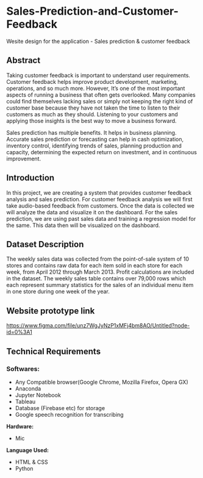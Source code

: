 # Sales-Prediction-and-Customer-Feedback
Wesite design for the application - Sales prediction & customer feedback

## Abstract

Taking customer feedback is important to understand user requirements. Customer feedback helps improve product development, marketing, operations, and so much more. However, It’s one of the most important aspects of running a business that often gets overlooked. Many companies could find themselves lacking sales or simply not keeping the right kind of customer base because they have not taken the time to listen to their customers as much as they should. Listening to your customers and applying those insights is the best way to move a business forward.

Sales prediction has multiple benefits. It helps in business planning. Accurate sales prediction or forecasting can help in cash optimization, inventory control, identifying trends of sales, planning production and capacity, determining the expected return on investment, and in continuous improvement.


## Introduction

In this project, we are creating a system that provides customer feedback analysis and sales prediction. For customer feedback analysis we will first take audio-based feedback from customers. Once the data is collected we will analyze the data and visualize it on the dashboard. For the sales prediction, we are using past sales data and training a regression model for the same. This data then will be visualized on the dashboard.


## Dataset Description

The weekly sales data was collected from the point-of-sale system of 10 stores and contains raw data for each item sold in each store for each week, from April 2012 through March 2013. Profit calculations are included in the dataset. The weekly sales table contains over 79,000 rows which each represent summary statistics for the sales of an individual menu item in one store during one week of the year.


## Website prototype link

https://www.figma.com/file/unz7WgJyNzP1xMFj4bm8AO/Untitled?node-id=0%3A1


## Technical Requirements

### Softwares:
- Any Compatible browser(Google Chrome, Mozilla Firefox, Opera GX)
- Anaconda
- Jupyter Notebook
- Tableau
- Database (Firebase etc) for storage
- Google speech recognition for transcribing

**Hardware:**
- Mic

**Language Used:**
- HTML & CSS
- Python 

